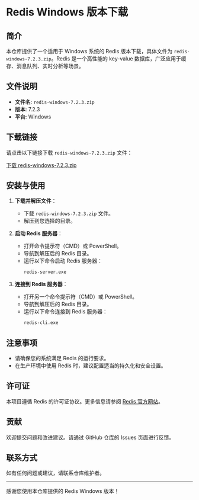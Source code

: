 # Redis Windows 版本下载

## 简介

本仓库提供了一个适用于 Windows 系统的 Redis 版本下载，具体文件为 `redis-windows-7.2.3.zip`。Redis 是一个高性能的 key-value 数据库，广泛应用于缓存、消息队列、实时分析等场景。

## 文件说明

- **文件名**: `redis-windows-7.2.3.zip`
- **版本**: 7.2.3
- **平台**: Windows

## 下载链接

请点击以下链接下载 `redis-windows-7.2.3.zip` 文件：

[下载 redis-windows-7.2.3.zip](./redis-windows-7.2.3.zip)

## 安装与使用

1. **下载并解压文件**：
   - 下载 `redis-windows-7.2.3.zip` 文件。
   - 解压到您选择的目录。

2. **启动 Redis 服务器**：
   - 打开命令提示符（CMD）或 PowerShell。
   - 导航到解压后的 Redis 目录。
   - 运行以下命令启动 Redis 服务器：
     ```sh
     redis-server.exe
     ```

3. **连接到 Redis 服务器**：
   - 打开另一个命令提示符（CMD）或 PowerShell。
   - 导航到解压后的 Redis 目录。
   - 运行以下命令连接到 Redis 服务器：
     ```sh
     redis-cli.exe
     ```

## 注意事项

- 请确保您的系统满足 Redis 的运行要求。
- 在生产环境中使用 Redis 时，建议配置适当的持久化和安全设置。

## 许可证

本项目遵循 Redis 的许可证协议。更多信息请参阅 [Redis 官方网站](https://redis.io)。

## 贡献

欢迎提交问题和改进建议。请通过 GitHub 仓库的 Issues 页面进行反馈。

## 联系方式

如有任何问题或建议，请联系仓库维护者。

---

感谢您使用本仓库提供的 Redis Windows 版本！